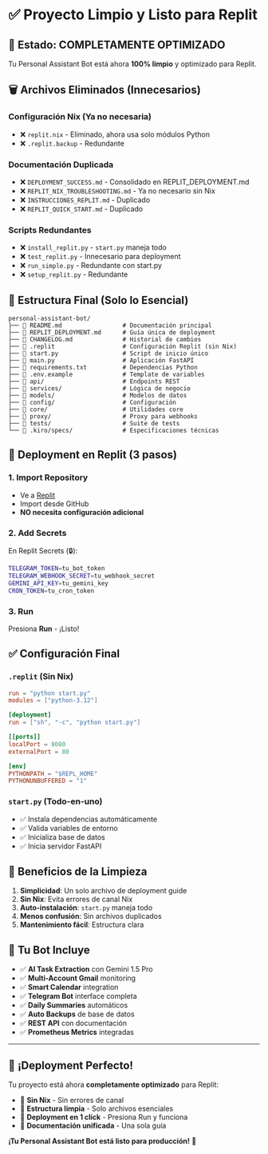 # ✅ **Proyecto Limpio y Listo para Replit**

## 🎉 **Estado: COMPLETAMENTE OPTIMIZADO**

Tu Personal Assistant Bot está ahora **100% limpio** y optimizado para Replit.

## 🗑️ **Archivos Eliminados (Innecesarios)**

### Configuración Nix (Ya no necesaria)
- ❌ `replit.nix` - Eliminado, ahora usa solo módulos Python
- ❌ `.replit.backup` - Redundante

### Documentación Duplicada
- ❌ `DEPLOYMENT_SUCCESS.md` - Consolidado en REPLIT_DEPLOYMENT.md
- ❌ `REPLIT_NIX_TROUBLESHOOTING.md` - Ya no necesario sin Nix
- ❌ `INSTRUCCIONES_REPLIT.md` - Duplicado
- ❌ `REPLIT_QUICK_START.md` - Duplicado

### Scripts Redundantes
- ❌ `install_replit.py` - `start.py` maneja todo
- ❌ `test_replit.py` - Innecesario para deployment
- ❌ `run_simple.py` - Redundante con start.py
- ❌ `setup_replit.py` - Redundante

## 📁 **Estructura Final (Solo lo Esencial)**

```
personal-assistant-bot/
├── 📄 README.md                 # Documentación principal
├── 📄 REPLIT_DEPLOYMENT.md      # Guía única de deployment
├── 📄 CHANGELOG.md              # Historial de cambios
├── 📄 .replit                   # Configuración Replit (sin Nix)
├── 📄 start.py                  # Script de inicio único
├── 📄 main.py                   # Aplicación FastAPI
├── 📄 requirements.txt          # Dependencias Python
├── 📄 .env.example              # Template de variables
├── 📁 api/                      # Endpoints REST
├── 📁 services/                 # Lógica de negocio
├── 📁 models/                   # Modelos de datos
├── 📁 config/                   # Configuración
├── 📁 core/                     # Utilidades core
├── 📁 proxy/                    # Proxy para webhooks
├── 📁 tests/                    # Suite de tests
└── 📁 .kiro/specs/              # Especificaciones técnicas
```

## 🚀 **Deployment en Replit (3 pasos)**

### 1. **Import Repository**
- Ve a [Replit](https://replit.com)
- Import desde GitHub
- **NO necesita configuración adicional**

### 2. **Add Secrets**
En Replit Secrets (🔒):
```bash
TELEGRAM_TOKEN=tu_bot_token
TELEGRAM_WEBHOOK_SECRET=tu_webhook_secret
GEMINI_API_KEY=tu_gemini_key
CRON_TOKEN=tu_cron_token
```

### 3. **Run**
Presiona **Run** - ¡Listo!

## ✅ **Configuración Final**

### `.replit` (Sin Nix)
```toml
run = "python start.py"
modules = ["python-3.12"]

[deployment]
run = ["sh", "-c", "python start.py"]

[[ports]]
localPort = 8080
externalPort = 80

[env]
PYTHONPATH = "$REPL_HOME"
PYTHONUNBUFFERED = "1"
```

### `start.py` (Todo-en-uno)
- ✅ Instala dependencias automáticamente
- ✅ Valida variables de entorno
- ✅ Inicializa base de datos
- ✅ Inicia servidor FastAPI

## 🎯 **Beneficios de la Limpieza**

1. **Simplicidad**: Un solo archivo de deployment guide
2. **Sin Nix**: Evita errores de canal Nix
3. **Auto-instalación**: `start.py` maneja todo
4. **Menos confusión**: Sin archivos duplicados
5. **Mantenimiento fácil**: Estructura clara

## 🤖 **Tu Bot Incluye**

- ✅ **AI Task Extraction** con Gemini 1.5 Pro
- ✅ **Multi-Account Gmail** monitoring
- ✅ **Smart Calendar** integration
- ✅ **Telegram Bot** interface completa
- ✅ **Daily Summaries** automáticos
- ✅ **Auto Backups** de base de datos
- ✅ **REST API** con documentación
- ✅ **Prometheus Metrics** integradas

---

## 🎉 **¡Deployment Perfecto!**

Tu proyecto está ahora **completamente optimizado** para Replit:
- 🚫 **Sin Nix** - Sin errores de canal
- 📁 **Estructura limpia** - Solo archivos esenciales  
- 🚀 **Deployment en 1 click** - Presiona Run y funciona
- 📖 **Documentación unificada** - Una sola guía

**¡Tu Personal Assistant Bot está listo para producción!** 🚀